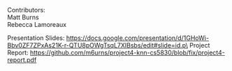Contributors:\
Matt Burns\
Rebecca Lamoreaux

Presentation Slides: https://docs.google.com/presentation/d/1GHoWi-Bbv0ZF7ZPxAs21K-r-QTU8pOWgTsqL7XIBsbs/edit#slide=id.p\
Project Report: https://github.com/m6urns/project4-knn-cs5830/blob/fix/project4-report.pdf
